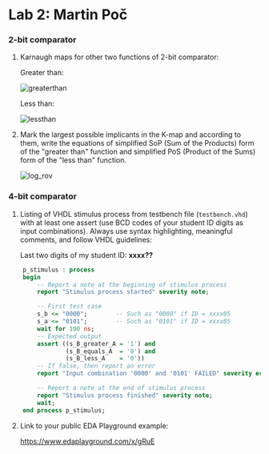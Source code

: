 # Lab 2: Martin Poč

### 2-bit comparator

1. Karnaugh maps for other two functions of 2-bit comparator:

   Greater than:

   ![greaterthan](https://user-images.githubusercontent.com/95315728/219974047-c96c1ce9-4b7d-4750-b0f5-d8d035d5e442.png)

   Less than:

   ![lessthan](https://user-images.githubusercontent.com/95315728/219974053-120835a1-a2ee-4302-a359-6832bf7ae49c.png)

2. Mark the largest possible implicants in the K-map and according to them, write the equations of simplified SoP (Sum of the Products) form of the "greater than" function and simplified PoS (Product of the Sums) form of the "less than" function.

   ![log_rov](https://user-images.githubusercontent.com/95315728/219975359-006d3686-610d-49b9-be4d-afd439170506.png)

### 4-bit comparator

1. Listing of VHDL stimulus process from testbench file (`testbench.vhd`) with at least one assert (use BCD codes of your student ID digits as input combinations). Always use syntax highlighting, meaningful comments, and follow VHDL guidelines:

   Last two digits of my student ID: **xxxx??**

```vhdl
    p_stimulus : process
    begin
        -- Report a note at the beginning of stimulus process
        report "Stimulus process started" severity note;

        -- First test case
        s_b <= "0000";        -- Such as "0000" if ID = xxxx05
        s_a <= "0101";        -- Such as "0101" if ID = xxxx05
        wait for 100 ns;
        -- Expected output
        assert ((s_B_greater_A = '1') and
                (s_B_equals_A  = '0') and
                (s_B_less_A    = '0'))
        -- If false, then report an error
        report "Input combination '0000' and '0101' FAILED" severity error;

        -- Report a note at the end of stimulus process
        report "Stimulus process finished" severity note;
        wait;
    end process p_stimulus;
```

2. Link to your public EDA Playground example:

   https://www.edaplayground.com/x/gRuE

